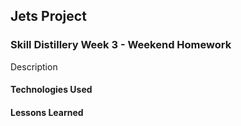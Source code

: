 ## Jets Project

### Skill Distillery Week 3 - Weekend Homework

Description


#### Technologies Used


#### Lessons Learned
